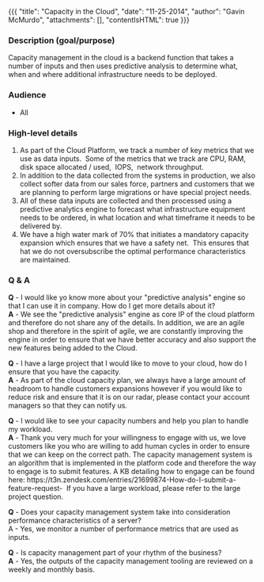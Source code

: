 {{{
  "title": "Capacity in the Cloud",
  "date": "11-25-2014",
  "author": "Gavin McMurdo",
  "attachments": [],
  "contentIsHTML": true
}}}

<h3>Description (goal/purpose)</h3>
<p>Capacity management in the cloud is a backend function that takes a number of inputs and then uses predictive analysis to determine what, when and where additional infrastructure needs to be deployed.</p>
<h3>Audience</h3>
<ul>
  <li>All</li>
</ul>
<h3>High-level details &nbsp;</h3>
<ol>
  <li>As part of the Cloud Platform, we track a number of key metrics that we use as data inputs. &nbsp;Some of the metrics that we track are CPU, RAM, disk space allocated / used, &nbsp;IOPS, &nbsp;network throughput.</li>
  <li>In addition to the data collected from the systems in production, we also collect softer data from our sales force, partners and customers that we are planning to perform large migrations or have special project needs.</li>
  <li>All of these data inputs are collected and then processed using a predictive analytics engine to forecast what infrastructure equipment needs to be ordered, in what location and what timeframe it needs to be delivered by. &nbsp;</li>
  <li>We have a high water mark of 70% that initiates a mandatory capacity expansion which ensures that we have a safety net. &nbsp;This ensures that hat we do not oversubscribe&nbsp;the optimal performance characteristics are maintained.</li>
</ol>
<div></div>
<h3>Q &amp; A</h3>
<div>
  <p><strong>Q</strong> - I would like yo know more about your "predictive analysis" engine so that I can use it in company. How do I get more details about it?
    <br /><strong>A</strong> - We see the "predictive analysis" engine as core IP of the cloud platform and therefore do not share any of the details. In addition, we are an agile shop and therefore in the spirit of agile, we are constantly improving the engine
    in order to ensure that we have better accuracy and also support the new features being added to the Cloud.</p>
  <p>
  </p>
  <strong>Q</strong> - I have a large project that I would like to move to your cloud, how do I ensure that you have the capacity.
    <br /><strong>A</strong> - As part of the cloud capacity plan, we always have a large amount of headroom to handle customers expansions however if you would like to reduce risk and ensure that it is on our radar, please contact your account managers so
    that they can notify us.</p>
  <p><strong>Q</strong> - I would like to see your capacity numbers and help you plan to handle my workload.
    <br /><strong>A</strong> - Thank you very much for your willingness to engage with us, we love customers like you who are willing to add human cycles in order to ensure that we can keep on the correct path. The capacity management system is an algorithm
    that is implemented in the platform code and therefore the way to engage is to submit features. A KB detailing how to engage can be found here: https://t3n.zendesk.com/entries/21699874-How-do-I-submit-a-feature-request- &nbsp;If you have a large workload,
    please refer to the large project question.</p>
  <p><strong>Q</strong> - Does your capacity management system take into consideration performance characteristics of a server?
    <br />A - Yes, we monitor a number of performance metrics that are used as inputs.</p>
  <p><strong>Q</strong> - Is capacity management part of your rhythm of the business?
    <br /><strong>A</strong> - Yes, the outputs of the capacity management tooling are reviewed on a weekly and monthly basis.</p>
</div>